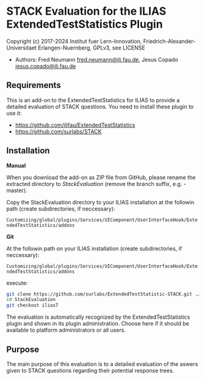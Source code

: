 STACK Evaluation for the ILIAS ExtendedTestStatistics Plugin
============================================================

Copyright (c) 2017-2024 Institut fuer Lern-Innovation, Friedrich-Alexander-Universitaet Erlangen-Nuernberg, GPLv3, see LICENSE

- Authors:   Fred Neumann <fred.neumann@ili.fau.de>, Jesus Copado <jesus.copado@ili.fau.de>


Requirements
------------

This is an add-on to the ExtendedTestStatistics for ILIAS to provide a detailed evaluation of STACK questions. You need to install these plugin to use it:
* https://github.com/ilifau/ExtendedTestStatistics
* https://github.com/surlabs/STACK

Installation
------------

**Manual**

When you download the add-on as ZIP file from GitHub, please rename the extracted directory to *StackEvaluation*
(remove the branch suffix, e.g. -master).

Copy the StackEvaluation directory to your ILIAS installation at the followin path
(create subdirectories, if neccessary): 

`Customizing/global/plugins/Services/UIComponent/UserInterfaceHook/ExtendedTestStatistics/addons`

**Git**

At the followin path on your ILIAS installation 
(create subdirectories, if neccessary): 

`Customizing/global/plugins/Services/UIComponent/UserInterfaceHook/ExtendedTestStatistics/addons`

execute:

```bash
git clone https://github.com/surlabs/ExtendedTestStatistic-STACK.git ./StackEvaluation
cd StackEvaluation
git checkout ilias7
```

The evaluation is automatically recognized by the ExtendedTestStatistics plugin and shown in its plugin
administration. Choose here if it should be available to platform administrators or all users.

Purpose
-------

The main purpose of this evaluation is to a detailed evaluation of the aswers given to STACK questions regarding their potential response trees. 
